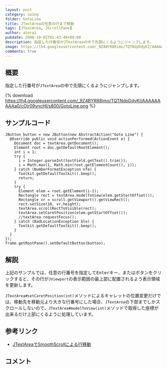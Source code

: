 ```yaml
---
layout: post
category: swing
folder: GotoLine
title: JTextAreaの任意の行まで移動
tags: [JTextArea, JScrollPane]
author: aterai
pubdate: 2006-10-02T01:43:48+09:00
description: 指定した行番号がJTextAreaの中で先頭にくるようにジャンプします。
image: https://lh4.googleusercontent.com/_9Z4BYR88imo/TQTNdpDdyKI/AAAAAAAAAa0/cOjr09yncHI/s800/GotoLine.png
comments: true
---
```

## 概要
指定した行番号が`JTextArea`の中で先頭にくるようにジャンプします。

{% download https://lh4.googleusercontent.com/_9Z4BYR88imo/TQTNdpDdyKI/AAAAAAAAAa0/cOjr09yncHI/s800/GotoLine.png %}

## サンプルコード
<pre class="prettyprint"><code>JButton button = new JButton(new AbstractAction("Goto Line") {
  @Override public void actionPerformed(ActionEvent e) {
    Document doc = textArea.getDocument();
    Element root = doc.getDefaultRootElement();
    int i = 1;
    try {
      i = Integer.parseInt(textField.getText().trim());
      i = Math.max(1, Math.min(root.getElementCount(), i));
    } catch (NumberFormatException nfe) {
      Toolkit.getDefaultToolkit().beep();
      return;
    }
    try {
      Element elem = root.getElement(i-1);
      Rectangle rect = textArea.modelToView(elem.getStartOffset());
      Rectangle vr = scroll.getViewport().getViewRect();
      rect.setSize(10, vr.height);
      textArea.scrollRectToVisible(rect);
      textArea.setCaretPosition(elem.getStartOffset());
      //textArea.requestFocus();
    } catch (BadLocationException ble) {
      Toolkit.getDefaultToolkit().beep();
    }
  }
});
frame.getRootPane().setDefaultButton(button);
</code></pre>

## 解説
上記のサンプルでは、任意の行番号を指定して<kbd>Enter</kbd>キー、またはボタンをクリックすると、その行が`JViewport`の表示範囲の最上部に配置されるよう表示領域を更新します。

`JTextArea#setCaretPosition(int)`メソッドによるキャレットの位置変更だけでは、移動先を移動元より大きな行番号にした場合、`JTextArea`の下部までしかスクロールしないので、`JTextArea#modelToView(int)`メソッドで取得した座標が出来るだけ上部にくるように処理しています。

## 参考リンク
- [JTextAreaでSmoothScrollによる行移動](http://ateraimemo.com/Swing/SmoothScroll.html)

<!-- dummy comment line for breaking list -->

## コメント
